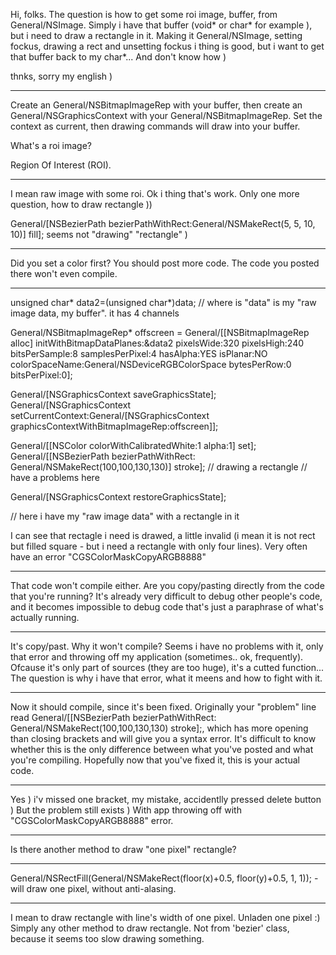 

Hi, folks. The question is how to get some roi image, buffer, from General/NSImage. Simply i have that buffer (void* or char* for example ), but i need to draw a rectangle in it. Making it General/NSImage, setting fockus, drawing a rect and unsetting fockus i thing is good, but i want to get that buffer back to my char*... And don't know how ) 

thnks, sorry my english )

----
Create an General/NSBitmapImageRep with your buffer, then create an General/NSGraphicsContext with your General/NSBitmapImageRep. Set the context as current, then drawing commands will draw into your buffer.

What's a roi image?

Region Of Interest (ROI).

----
I mean raw image with some roi. Ok i thing that's work. Only one more question, how to draw rectangle ))

General/[NSBezierPath bezierPathWithRect:General/NSMakeRect(5, 5, 10, 10)] fill]; seems not "drawing" "rectangle" ) 

----
Did you set a color first? You should post more code. The code you posted there won't even compile.

----
    
unsigned char* data2=(unsigned char*)data; // where is "data" is my "raw image data, my buffer". it has 4 channels

General/NSBitmapImageRep* offscreen = General/[[NSBitmapImageRep alloc]
  initWithBitmapDataPlanes:&data2
  pixelsWide:320 
  pixelsHigh:240 
  bitsPerSample:8
  samplesPerPixel:4 
  hasAlpha:YES
  isPlanar:NO 
  colorSpaceName:General/NSDeviceRGBColorSpace
  bytesPerRow:0
  bitsPerPixel:0];
	 
General/[NSGraphicsContext saveGraphicsState];
General/[NSGraphicsContext setCurrentContext:General/[NSGraphicsContext 
  graphicsContextWithBitmapImageRep:offscreen]];
	
General/[[NSColor colorWithCalibratedWhite:1 alpha:1] set];
General/[[NSBezierPath bezierPathWithRect: General/NSMakeRect(100,100,130,130)] stroke]; // drawing a rectangle // have a problems here

General/[NSGraphicsContext restoreGraphicsState];

// here i have my "raw image data" with a rectangle in it


I can see that rectagle i need is drawed, a little invalid (i mean it is not rect but filled square - but i need a rectangle with only four lines). Very often have an error "CGSColorMaskCopyARGB8888" 

----
That code won't compile either. Are you copy/pasting directly from the code that you're running? It's already very difficult to debug other people's code, and it becomes impossible to debug code that's just a paraphrase of what's actually running.

----
It's copy/past. Why it won't compile? Seems i have no problems with it, only that error and throwing off my application (sometimes.. ok, frequently). Ofcause it's only part of sources (they are too huge), it's a cutted function... The question is why i have that error, what it meens and how to fight with it.

----
Now it should compile, since it's been fixed. Originally your "problem" line read     General/[[NSBezierPath bezierPathWithRect: General/NSMakeRect(100,100,130,130) stroke];, which has more opening than closing brackets and will give you a syntax error. It's difficult to know whether this is the only difference between what you've posted and what you're compiling. Hopefully now that you've fixed it, this is your actual code.

----
Yes ) i'v missed one bracket, my mistake, accidentlly pressed delete button ) But the problem still exists ) With app throwing off with "CGSColorMaskCopyARGB8888" error.

----
Is there another method to draw "one pixel" rectangle? 

----
General/NSRectFill(General/NSMakeRect(floor(x)+0.5, floor(y)+0.5, 1, 1)); - will draw one pixel, without anti-alasing.

----
I mean to draw rectangle with line's width of one pixel. Unladen one pixel :) Simply any other method to draw rectangle. Not from 'bezier' class, because it seems too slow drawing something.